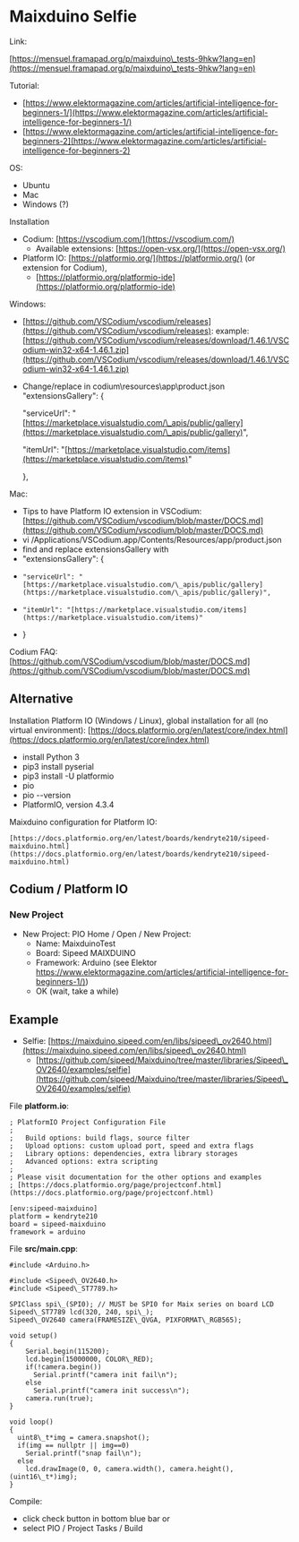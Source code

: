 # Maixduino Selfie

Link:

[https://mensuel.framapad.org/p/maixduino\_tests-9hkw?lang=en](https://mensuel.framapad.org/p/maixduino\_tests-9hkw?lang=en)


Tutorial:

   *  [https://www.elektormagazine.com/articles/artificial-intelligence-for-beginners-1/](https://www.elektormagazine.com/articles/artificial-intelligence-for-beginners-1/)
   * [https://www.elektormagazine.com/articles/artificial-intelligence-for-beginners-2](https://www.elektormagazine.com/articles/artificial-intelligence-for-beginners-2)


OS:

   * Ubuntu
   * Mac
   * Windows (?)


Installation 

   * Codium: [https://vscodium.com/](https://vscodium.com/)
       * Available extensions: [https://open-vsx.org/](https://open-vsx.org/)
   * Platform IO: [https://platformio.org/](https://platformio.org/) (or extension for Codium),
       * [https://platformio.org/platformio-ide](https://platformio.org/platformio-ide)


Windows:

   * [https://github.com/VSCodium/vscodium/releases](https://github.com/VSCodium/vscodium/releases): example: [https://github.com/VSCodium/vscodium/releases/download/1.46.1/VSCodium-win32-x64-1.46.1.zip](https://github.com/VSCodium/vscodium/releases/download/1.46.1/VSCodium-win32-x64-1.46.1.zip)
   * Change/replace in codium\resources\app\product.json
      "extensionsGallery": {

        "serviceUrl": "[https://marketplace.visualstudio.com/\_apis/public/gallery](https://marketplace.visualstudio.com/\_apis/public/gallery)",

        "itemUrl": "[https://marketplace.visualstudio.com/items](https://marketplace.visualstudio.com/items)"

      },


Mac:

   * Tips to have Platform IO extension in VSCodium: [https://github.com/VSCodium/vscodium/blob/master/DOCS.md](https://github.com/VSCodium/vscodium/blob/master/DOCS.md)
   * vi /Applications/VSCodium.app/Contents/Resources/app/product.json
   * find and replace extensionsGallery with
   * "extensionsGallery": {
   *     "serviceUrl": "[https://marketplace.visualstudio.com/\_apis/public/gallery](https://marketplace.visualstudio.com/\_apis/public/gallery)",
   *     "itemUrl": "[https://marketplace.visualstudio.com/items](https://marketplace.visualstudio.com/items)"
   * }


Codium FAQ: [https://github.com/VSCodium/vscodium/blob/master/DOCS.md](https://github.com/VSCodium/vscodium/blob/master/DOCS.md) 



## Alternative

Installation Platform IO (Windows / Linux), global installation for all (no virtual environment): [https://docs.platformio.org/en/latest/core/index.html](https://docs.platformio.org/en/latest/core/index.html)

   * install Python 3
   * pip3 install pyserial
   * pip3 install -U platformio
   * pio
   * pio --version
   * PlatformIO, version 4.3.4


Maixduino configuration for Platform IO:

    [https://docs.platformio.org/en/latest/boards/kendryte210/sipeed-maixduino.html](https://docs.platformio.org/en/latest/boards/kendryte210/sipeed-maixduino.html)

    

## Codium / Platform IO



### New Project

   * New Project: PIO Home / Open / New Project:
       * Name: MaixduinoTest
       * Board: Sipeed MAIXDUINO
       * Framework: Arduino (see Elektor [https://www.elektormagazine.com/articles/artificial-intelligence-for-beginners-1/)](https://www.elektormagazine.com/articles/artificial-intelligence-for-beginners-1/))
       * OK (wait, take a while)


## Example

   * Selfie: [https://maixduino.sipeed.com/en/libs/sipeed\_ov2640.html](https://maixduino.sipeed.com/en/libs/sipeed\_ov2640.html)
       * [https://github.com/sipeed/Maixduino/tree/master/libraries/Sipeed\_OV2640/examples/selfie](https://github.com/sipeed/Maixduino/tree/master/libraries/Sipeed\_OV2640/examples/selfie)


File **platform.io**: 

    ; PlatformIO Project Configuration File
    ;
    ;   Build options: build flags, source filter
    ;   Upload options: custom upload port, speed and extra flags
    ;   Library options: dependencies, extra library storages
    ;   Advanced options: extra scripting
    ;
    ; Please visit documentation for the other options and examples
    ; [https://docs.platformio.org/page/projectconf.html](https://docs.platformio.org/page/projectconf.html)

    [env:sipeed-maixduino]
    platform = kendryte210
    board = sipeed-maixduino
    framework = arduino
    

File **src/main.cpp**:

    #include <Arduino.h>

    #include <Sipeed\_OV2640.h>
    #include <Sipeed\_ST7789.h>

    SPIClass spi\_(SPI0); // MUST be SPI0 for Maix series on board LCD
    Sipeed\_ST7789 lcd(320, 240, spi\_);
    Sipeed\_OV2640 camera(FRAMESIZE\_QVGA, PIXFORMAT\_RGB565);

    void setup()
    {
        Serial.begin(115200);
        lcd.begin(15000000, COLOR\_RED);
        if(!camera.begin())
          Serial.printf("camera init fail\n");
        else
          Serial.printf("camera init success\n");
        camera.run(true);
    }

    void loop()
    {
      uint8\_t*img = camera.snapshot();
      if(img == nullptr || img==0)
        Serial.printf("snap fail\n");
      else
        lcd.drawImage(0, 0, camera.width(), camera.height(), (uint16\_t*)img);
    }

Compile:

   * click check button in bottom blue bar or
   * select PIO / Project Tasks / Build
